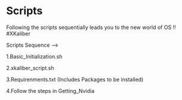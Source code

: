 # Scripts
Following the scripts sequentially leads you to the new world of OS !! #XKaliber


Scripts Sequence -->

1.Basic_Initialization.sh

2.xkaliber_script.sh

3.Requirenments.txt (Includes Packages to be installed)

4.Follow the steps in Getting_Nvidia

